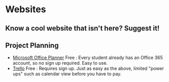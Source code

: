 # Websites
Know a cool website that isn't here? Suggest it!
---

## Project Planning

* [Microsoft Office Planner](https://tasks.office.com/bristol.ac.uk/en-US/Home/Planner/)
  Free : Every student already has an Office 365 account, so no sign up required. Easy to use.
* [Trello](https://trello.com)
  Free : Requires sign up. Just as easy as the above, limited "power ups" such as calendar view before you have to pay.
